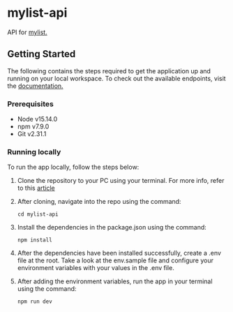 # mylist-api

API for [mylist.](https://github.com/justsolomon/mylist)

## Getting Started

The following contains the steps required to get the application up and running on your local workspace. To check out the available endpoints, visit the [documentation.](https://mylist-app.herokuapp.com/api-docs)

### Prerequisites

- Node v15.14.0
- npm v7.9.0
- Git v2.31.1

### Running locally

To run the app locally, follow the steps below:

1. Clone the repository to your PC using your terminal. For more info, refer to this [article](https://docs.github.com/en/github/creating-cloning-and-archiving-repositories/cloning-a-repository-from-github/cloning-a-repository)

2. After cloning, navigate into the repo using the command:

   ```
   cd mylist-api
   ```

3. Install the dependencies in the package.json using the command:

   ```
   npm install
   ```

4. After the dependencies have been installed successfully, create a .env file at the root. Take a look at the env.sample file and configure your environment variables with your values in the .env file.

5. After adding the environment variables, run the app in your terminal using the command:
   ```
   npm run dev
   ```
